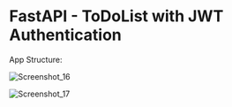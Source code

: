 # FastAPI - ToDoList with JWT Authentication


App Structure:

![Screenshot_16](https://user-images.githubusercontent.com/78355845/182905089-99a2988a-6748-49da-9cd8-b53964e355df.png)


![Screenshot_17](https://user-images.githubusercontent.com/78355845/182906325-a44ecf18-bb62-4f09-a67a-b54730cb46b2.png)
